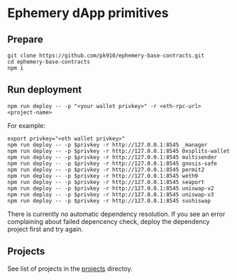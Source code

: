 # Ephemery dApp primitives

## Prepare
```
git clone https://github.com/pk910/ephemery-base-contracts.git
cd ephemery-base-contracts
npm i
```

## Run deployment
```
npm run deploy -- -p "<your wallet privkey>" -r <eth-rpc-url> <project-name>
```

For example:
```
export privkey="<eth wallet privkey>"
npm run deploy -- -p $privkey -r http://127.0.0.1:8545 _manager
npm run deploy -- -p $privkey -r http://127.0.0.1:8545 0xsplits-wallet
npm run deploy -- -p $privkey -r http://127.0.0.1:8545 multisender
npm run deploy -- -p $privkey -r http://127.0.0.1:8545 gnosis-safe
npm run deploy -- -p $privkey -r http://127.0.0.1:8545 permit2
npm run deploy -- -p $privkey -r http://127.0.0.1:8545 weth9
npm run deploy -- -p $privkey -r http://127.0.0.1:8545 seaport
npm run deploy -- -p $privkey -r http://127.0.0.1:8545 uniswap-v2
npm run deploy -- -p $privkey -r http://127.0.0.1:8545 uniswap-v3
npm run deploy -- -p $privkey -r http://127.0.0.1:8545 sushiswap
```

There is currently no automatic dependency resolution. 
If you see an error complaining about failed depencency check, deploy the dependency project first and try again.

## Projects

See list of projects in the [projects](https://github.com/pk910/ephemery-base-contracts/tree/master/projects) directoy.